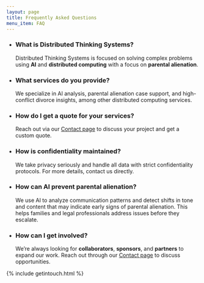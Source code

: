 ```yaml
---
layout: page
title: Frequently Asked Questions
menu_item: FAQ
---
```


- ### What is Distributed Thinking Systems?
    Distributed Thinking Systems is focused on solving complex problems using **AI** and **distributed computing** with a focus on **parental alienation**.

- ### What services do you provide?
    We specialize in AI analysis, parental alienation case support, and high-conflict divorce insights, among other distributed computing services.

- ### How do I get a quote for your services?
    Reach out via our [Contact page](./contact) to discuss your project and get a custom quote.

- ### How is confidentiality maintained?
    We take privacy seriously and handle all data with strict confidentiality protocols. For more details, contact us directly.

- ### How can AI prevent parental alienation?

    We use AI to analyze communication patterns and detect shifts in tone and content that may indicate early signs of parental alienation. This helps families and legal professionals address issues before they escalate.

- ### How can I get involved?

    We’re always looking for **collaborators**, **sponsors**, and **partners** to expand our work. Reach out through our [Contact page](contact.md) to discuss opportunities.

{% include getintouch.html %}